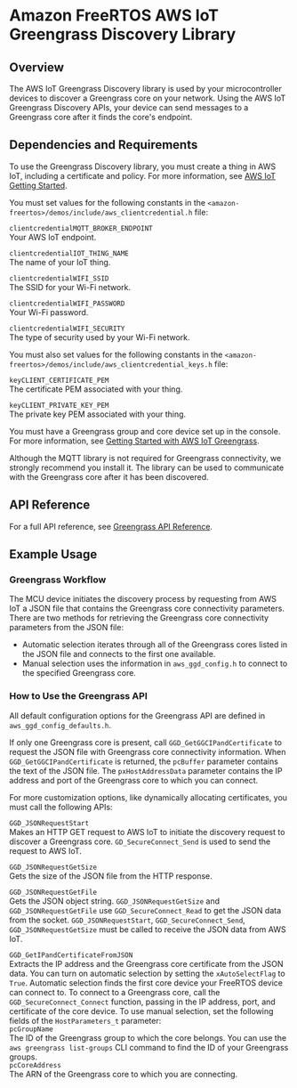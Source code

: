# Amazon FreeRTOS AWS IoT Greengrass Discovery Library<a name="freertos-lib-gg-connectivity"></a>

## Overview<a name="freertos-gg-overview"></a>

The AWS IoT Greengrass Discovery library is used by your microcontroller devices to discover a Greengrass core on your network\. Using the AWS IoT Greengrass Discovery APIs, your device can send messages to a Greengrass core after it finds the core's endpoint\.

## Dependencies and Requirements<a name="freertos-gg-dependencies"></a>

To use the Greengrass Discovery library, you must create a thing in AWS IoT, including a certificate and policy\. For more information, see [AWS IoT Getting Started](http://docs.aws.amazon.com/iot/latest/developerguide/iot-gs.html)\. 

You must set values for the following constants in the `<amazon-freertos>/demos/include/aws_clientcredential.h` file:

`clientcredentialMQTT_BROKER_ENDPOINT`  
Your AWS IoT endpoint\.

`clientcredentialIOT_THING_NAME`  
The name of your IoT thing\.

`clientcredentialWIFI_SSID`  
The SSID for your Wi\-Fi network\.

`clientcredentialWIFI_PASSWORD`  
Your Wi\-Fi password\.

`clientcredentialWIFI_SECURITY`  
The type of security used by your Wi\-Fi network\.

You must also set values for the following constants in the `<amazon-freertos>/demos/include/aws_clientcredential_keys.h` file:

`keyCLIENT_CERTIFICATE_PEM`  
The certificate PEM associated with your thing\.

`keyCLIENT_PRIVATE_KEY_PEM`  
The private key PEM associated with your thing\.

You must have a Greengrass group and core device set up in the console\. For more information, see [Getting Started with AWS IoT Greengrass](http://docs.aws.amazon.com/greengrass/latest/developerguide/)\.

Although the MQTT library is not required for Greengrass connectivity, we strongly recommend you install it\. The library can be used to communicate with the Greengrass core after it has been discovered\.

## API Reference<a name="freertos-gg-api"></a>

For a full API reference, see [Greengrass API Reference](https://docs.aws.amazon.com/freertos/latest/lib-ref/html1/aws__greengrass__discovery_8h.html)\.

## Example Usage<a name="freertos-gg-example"></a>

### Greengrass Workflow<a name="freertos-lib-gg-workflow"></a>

The MCU device initiates the discovery process by requesting from AWS IoT a JSON file that contains the Greengrass core connectivity parameters\. There are two methods for retrieving the Greengrass core connectivity parameters from the JSON file:
+ Automatic selection iterates through all of the Greengrass cores listed in the JSON file and connects to the first one available\. 
+ Manual selection uses the information in `aws_ggd_config.h` to connect to the specified Greengrass core\.

### How to Use the Greengrass API<a name="freertos-lib-gg-api"></a>

All default configuration options for the Greengrass API are defined in `aws_ggd_config_defaults.h`\.

If only one Greengrass core is present, call `GGD_GetGGCIPandCertificate` to request the JSON file with Greengrass core connectivity information\. When `GGD_GetGGCIPandCertificate` is returned, the `pcBuffer` parameter contains the text of the JSON file\. The `pxHostAddressData` parameter contains the IP address and port of the Greengrass core to which you can connect\.

For more customization options, like dynamically allocating certificates, you must call the following APIs:

`GGD_JSONRequestStart`  
Makes an HTTP GET request to AWS IoT to initiate the discovery request to discover a Greengrass core\. `GD_SecureConnect_Send` is used to send the request to AWS IoT\.

`GGD_JSONRequestGetSize`  
Gets the size of the JSON file from the HTTP response\.

`GGD_JSONRequestGetFile`  
Gets the JSON object string\. `GGD_JSONRequestGetSize` and `GGD_JSONRequestGetFile` use `GGD_SecureConnect_Read` to get the JSON data from the socket\. `GGD_JSONRequestStart`, `GGD_SecureConnect_Send`, `GGD_JSONRequestGetSize` must be called to receive the JSON data from AWS IoT\.

`GGD_GetIPandCertificateFromJSON`  
Extracts the IP address and the Greengrass core certificate from the JSON data\. You can turn on automatic selection by setting the `xAutoSelectFlag` to `True`\. Automatic selection finds the first core device your FreeRTOS device can connect to\. To connect to a Greengrass core, call the `GGD_SecureConnect_Connect` function, passing in the IP address, port, and certificate of the core device\. To use manual selection, set the following fields of the `HostParameters_t` parameter:    
`pcGroupName`  
The ID of the Greengrass group to which the core belongs\. You can use the `aws greengrass list-groups` CLI command to find the ID of your Greengrass groups\.  
`pcCoreAddress`  
The ARN of the Greengrass core to which you are connecting\.
